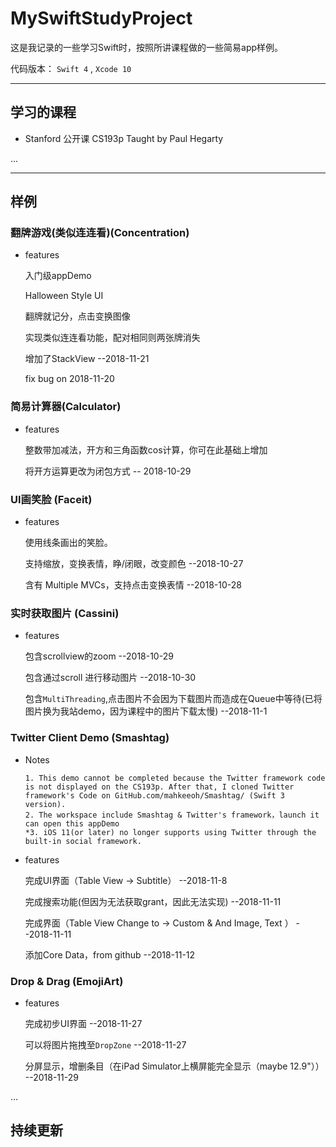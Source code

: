 # MySwiftStudyProject

这是我记录的一些学习Swift时，按照所讲课程做的一些简易app样例。

代码版本： ` Swift 4 ` , ` Xcode 10 `


---

## 学习的课程
 
 + Stanford 公开课 CS193p Taught by Paul Hegarty
 
 ...


---

## 样例
### 翻牌游戏(类似连连看)(Concentration)
+ features

    入门级appDemo
	
    Halloween Style UI 
	
    翻牌就记分，点击变换图像
	
    实现类似连连看功能，配对相同则两张牌消失
	
    增加了StackView --2018-11-21
	
    fix bug on 2018-11-20
	
### 简易计算器(Calculator)
+ features

    整数带加减法，开方和三角函数cos计算，你可在此基础上增加

    将开方运算更改为闭包方式  -- 2018-10-29

### UI画笑脸  (Faceit)
+ features

    使用线条画出的笑脸。

    支持缩放，变换表情，睁/闭眼，改变颜色  --2018-10-27

    含有 Multiple MVCs，支持点击变换表情  --2018-10-28

### 实时获取图片 (Cassini)
+ features

    包含scrollview的zoom --2018-10-29

    包含通过scroll 进行移动图片 --2018-10-30

    包含`MultiThreading`,点击图片不会因为下载图片而造成在Queue中等待(已将图片换为我站demo，因为课程中的图片下载太慢) --2018-11-1
	
### Twitter Client Demo (Smashtag)
+ Notes

      1. This demo cannot be completed because the Twitter framework code is not displayed on the CS193p. After that, I cloned Twitter framework's Code on GitHub.com/mahkeeoh/Smashtag/ (Swift 3 version). 
      2. The workspace include Smashtag & Twitter's framework，launch it can open this appDemo
      *3. iOS 11(or later) no longer supports using Twitter through the built-in social framework.

+ features

    完成UI界面（Table View -> Subtitle） --2018-11-8
	
    完成搜索功能(但因为无法获取grant，因此无法实现) --2018-11-11
	
    完成界面（Table View Change to -> Custom & And Image, Text ） --2018-11-11
	
    添加Core Data，from github --2018-11-12
	
    

### Drop & Drag (EmojiArt)

+ features

    完成初步UI界面  --2018-11-27
    
    可以将图片拖拽至`DropZone` --2018-11-27
    
    分屏显示，增删条目（在iPad Simulator上横屏能完全显示（maybe 12.9"）） --2018-11-29
    
    
    

...

持续更新
---


